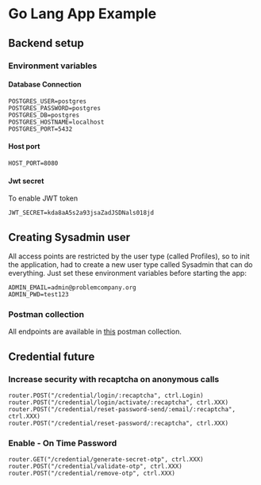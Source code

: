 # Go Lang App Example

## Backend setup

### Environment variables

#### Database Connection

	POSTGRES_USER=postgres
	POSTGRES_PASSWORD=postgres
	POSTGRES_DB=postgres
	POSTGRES_HOSTNAME=localhost
	POSTGRES_PORT=5432

#### Host port

    HOST_PORT=8080
    
#### Jwt secret
To enable JWT token

	JWT_SECRET=kda8aA5s2a93jsaZadJSDNals018jd
    
## Creating Sysadmin user

All access points are restricted by the user type (called Profiles), so to init the application, had to create a new user type called Sysadmin that can do everything. Just set these environment variables before starting the app:

    ADMIN_EMAIL=admin@problemcompany.org
    ADMIN_PWD=test123

### Postman collection

All endpoints are available in [this](https://api.postman.com/collections/4546858-3803d996-9c08-4125-8eba-9fe09f899a18?access_key=PMAT-01GN803M19S4ZCQ7TMBZHFRKDD) postman collection.

## Credential future

### Increase security with recaptcha on anonymous calls
    router.POST("/credential/login/:recaptcha", ctrl.Login)
    router.POST("/credential/login/activate/:recaptcha", ctrl.XXX)
    router.POST("/credential/reset-password-send/:email/:recaptcha", ctrl.XXX)
    router.POST("/credential/reset-password/:recaptcha", ctrl.XXX)

### Enable - On Time Password
    router.GET("/credential/generate-secret-otp", ctrl.XXX)
    router.POST("/credential/validate-otp", ctrl.XXX)
    router.POST("/credential/remove-otp", ctrl.XXX)

	
